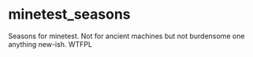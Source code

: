 # minetest_seasons
Seasons for minetest. Not for ancient machines but not burdensome one anything new-ish. WTFPL
